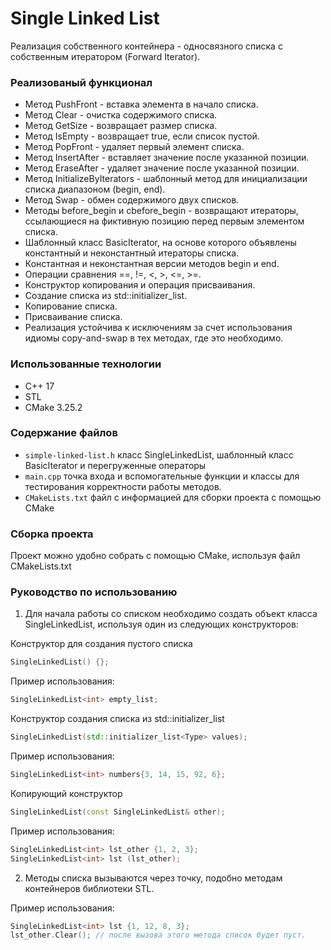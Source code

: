 # Single Linked List
Реализация собственного контейнера - односвязного списка с собственным итератором (Forward Iterator).

### Реализованый функционал
- Метод PushFront - вставка элемента в начало списка.
- Метод Clear - очистка содержимого списка.
- Метод GetSize - возвращает размер списка.
- Метод IsEmpty - возвращает true, если список пустой.
- Метод PopFront - удаляет первый элемент списка.
- Метод InsertAfter - вставляет значение после указанной позиции.
- Метод EraseAfter - удаляет значение после указанной позиции.
- Метод InitializeByIterators - шаблонный метод для инициализации списка диапазоном (begin, end).
- Метод Swap - обмен содержимого двух списков.
- Методы before_begin и cbefore_begin - возвращают итераторы, ссылающиеся на фиктивную позицию перед первым элементом списка.
- Шаблонный класс BasicIterator, на основе которого объявлены константный и неконстантный итераторы списка.
- Константная и неконстантная версии методов begin и end.
- Операции сравнения ==, !=, <, >, <=, >=.
- Конструктор копирования и операция присваивания.
- Создание списка из std::initializer_list.
- Копирование списка.
- Присваивание списка.
- Реализация устойчива к исключениям за счет использования идиомы copy-and-swap в тех методах, где это необходимо.

### Использованные технологии
- C++ 17
- STL
- CMake 3.25.2

### Содержание файлов
- `simple-linked-list.h` класс SingleLinkedList, шаблонный класс BasicIterator и перегруженные операторы
- `main.cpp` точка входа и вспомогательные функции и классы для тестирования корректности работы методов.
- `CMakeLists.txt` файл с информацией для сборки проекта с помощью CMake

### Сборка проекта
Проект можно удобно собрать с помощью CMake, используя файл CMakeLists.txt

### Руководство по использованию
1. Для начала работы со списком необходимо создать объект класса SingleLinkedList, используя один из следующих конструкторов:

Конструктор для создания пустого списка
```C++
SingleLinkedList() {};
```
Пример использования:
```C++
SingleLinkedList<int> empty_list;
```
Конструктор создания списка из std::initializer_list
```C++
SingleLinkedList(std::initializer_list<Type> values);
```
Пример использования:
```C++
SingleLinkedList<int> numbers{3, 14, 15, 92, 6};
```
Копирующий конструктор
```C++
SingleLinkedList(const SingleLinkedList& other);
```
Пример использования:
```C++
SingleLinkedList<int> lst_other {1, 2, 3};
SingleLinkedList<int> lst (lst_other);
```
2. Методы списка вызываются через точку, подобно методам контейнеров библиотеки STL.

Пример использования:
```C++
SingleLinkedList<int> lst {1, 12, 8, 3};
lst_other.Clear(); // после вызова этого метода список будет пуст.
```